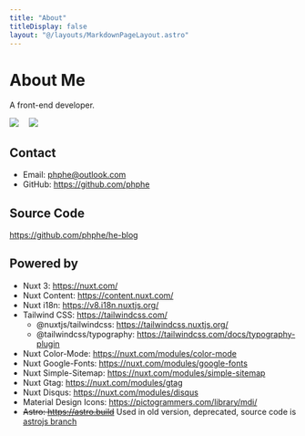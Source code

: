 ```yaml
---
title: "About"
titleDisplay: false
layout: "@/layouts/MarkdownPageLayout.astro"
---
```


# About Me

A front-end developer.

<div class="not-prose">      
  <img style="display:inline;" src="https://img.shields.io/github/stars/phphe?style=social" />
  <img style="display:inline;margin-left:1em;" src="https://img.shields.io/github/followers/phphe?style=social" />
</div>

## Contact

- Email: phphe@outlook.com
- GitHub: https://github.com/phphe

## Source Code

https://github.com/phphe/he-blog

## Powered by

- Nuxt 3: https://nuxt.com/
- Nuxt Content: https://content.nuxt.com/
- Nuxt i18n: https://v8.i18n.nuxtjs.org/
- Tailwind CSS: https://tailwindcss.com/
  - @nuxtjs/tailwindcss: https://tailwindcss.nuxtjs.org/
  - @tailwindcss/typography: https://tailwindcss.com/docs/typography-plugin
- Nuxt Color-Mode: https://nuxt.com/modules/color-mode
- Nuxt Google-Fonts: https://nuxt.com/modules/google-fonts
- Nuxt Simple-Sitemap: https://nuxt.com/modules/simple-sitemap
- Nuxt Gtag: https://nuxt.com/modules/gtag
- Nuxt Disqus: https://nuxt.com/modules/disqus
- Material Design Icons: https://pictogrammers.com/library/mdi/
- <del>Astro: https://astro.build</del> Used in old version, deprecated, source code is [astrojs branch](https://github.com/phphe/he-blog/tree/astrojs)
